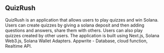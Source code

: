 
## QuizRush

QuizRush is an application that allows users to play quizzes and win Solana. Users can create quizzes by giving a solana deposit and then adding questions and answers, share them with others. Users can also play quizzes created by other users. The application is built using Next.js, Solana Web3.js, Solana Wallet Adapters. Appwrite - Database, cloud function, Realtime API.


